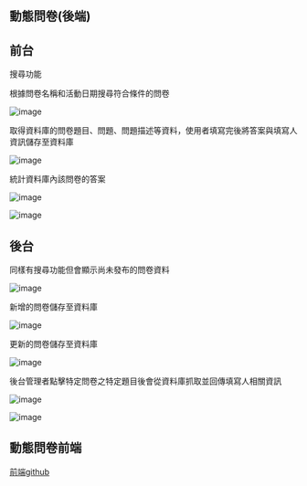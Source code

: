 ## 動態問卷(後端)

## 前台

搜尋功能

根據問卷名稱和活動日期搜尋符合條件的問卷

![image](https://github.com/daidai12332/quiz/blob/main/img/%E6%90%9C%E5%B0%8B%E5%8A%9F%E8%83%BD.png)

取得資料庫的問卷題目、問題、問題描述等資料，使用者填寫完後將答案與填寫人資訊儲存至資料庫

![image](https://github.com/daidai12332/quiz/blob/main/img/%E5%95%8F%E5%8D%B7%E5%A1%AB%E5%AF%AB.png)

統計資料庫內該問卷的答案

![image](https://github.com/daidai12332/quiz/blob/main/img/%E5%9B%9E%E7%AD%94%E7%B5%B1%E8%A8%88(%E9%81%B8%E6%93%87).png)

![image](https://github.com/daidai12332/quiz/blob/main/img/%E5%9B%9E%E7%AD%94%E7%B5%B1%E8%A8%88(%E7%B0%A1%E7%AD%94).png)

## 後台

同樣有搜尋功能但會顯示尚未發布的問卷資料

![image](https://github.com/daidai12332/quiz/blob/main/img/%E5%BE%8C%E5%8F%B0%E6%90%9C%E5%B0%8B%E9%A0%81.png)

新增的問卷儲存至資料庫

![image](https://github.com/daidai12332/quiz/blob/main/img/%E6%96%B0%E5%A2%9E%E5%95%8F%E5%8D%B7.png)

更新的問卷儲存至資料庫

![image](https://github.com/daidai12332/quiz/blob/main/img/%E6%9B%B4%E6%96%B0%E5%95%8F%E5%8D%B7.png)

後台管理者點擊特定問卷之特定題目後會從資料庫抓取並回傳填寫人相關資訊

![image](https://github.com/daidai12332/quiz/blob/main/img/%E5%95%8F%E5%8D%B7%E5%9B%9E%E9%A5%8B%E6%9F%A5%E7%9C%8B(%E9%A1%8C%E7%9B%AE).png)

![image](https://github.com/daidai12332/quiz/blob/main/img/%E5%95%8F%E5%8D%B7%E5%9B%9E%E9%A5%8B%E6%9F%A5%E7%9C%8B(%E5%A1%AB%E5%AF%AB%E4%BA%BA).png)

## 動態問卷前端
[前端github](https://github.com/daidai12332/Questionnaire)
